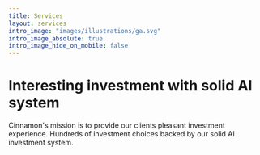 ```yaml
---
title: Services
layout: services
intro_image: "images/illustrations/ga.svg"
intro_image_absolute: true
intro_image_hide_on_mobile: false
---
```


# Interesting investment with solid AI system

Cinnamon's mission is to provide our clients pleasant investment experience. Hundreds of investment choices backed by our solid AI investment system.
